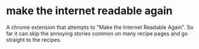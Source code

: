 # make the internet readable again

A chrome extension that attempts to "Make the Internet Readable Again". So far it can skip the annoying stories common on many recipe pages and go straight to the recipes.
